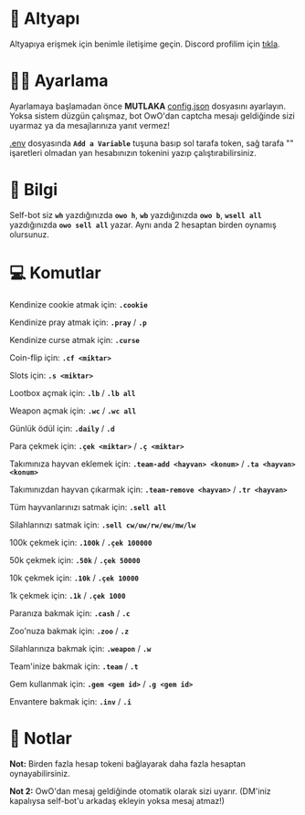 # 🎏 Altyapı
Altyapıya erişmek için benimle iletişime geçin. Discord profilim için [tıkla](https://discord.com/users/697454127545974895).


# 👨‍💻 Ayarlama
Ayarlamaya başlamadan önce **MUTLAKA** [config.json](https://glitch.com/edit/#!/resolute-crawling-beet?path=config.json) dosyasını ayarlayın. Yoksa sistem düzgün çalışmaz, bot OwO'dan captcha mesajı geldiğinde sizi uyarmaz ya da mesajlarınıza yanıt vermez!

[.env](https://glitch.com/edit/#!/resolute-crawling-beet?path=.env) dosyasında **`Add a Variable`** tuşuna basıp sol tarafa token, sağ tarafa "" işaretleri olmadan yan hesabınızın tokenini yazıp çalıştırabilirsiniz.


# 🧠 Bilgi
Self-bot siz **`wh`** yazdığınızda **`owo h`**, **`wb`** yazdığınızda **`owo b`**, **`wsell all`** yazdığınızda **`owo sell all`** yazar. Aynı anda 2 hesaptan birden oynamış olursunuz.


# 💻 Komutlar
Kendinize cookie atmak için: **`.cookie`**

Kendinize pray atmak için: **`.pray`** / **`.p`**

Kendinize curse atmak için: **`.curse`**

Coin-flip için: **`.cf <miktar>`**
  
Slots için: **`.s <miktar>`**

Lootbox açmak için: **`.lb`** / **`.lb all`**

Weapon açmak için: **`.wc`** / **`.wc all`**
  
Günlük ödül için: **`.daily`** / **`.d`**
  
Para çekmek için: **`.çek <miktar>`** / **`.ç <miktar>`**

Takımınıza hayvan eklemek için: **`.team-add <hayvan> <konum>`** / **`.ta <hayvan> <konum>`**

Takımınızdan hayvan çıkarmak için: **`.team-remove <hayvan>`** / **`.tr <hayvan>`**

Tüm hayvanlarınızı satmak için: **`.sell all`**

Silahlarınızı satmak için: **`.sell cw/uw/rw/ew/mw/lw`**
  
100k çekmek için: **`.100k`** / **`.çek 100000`**
  
50k çekmek için: **`.50k`** / **`.çek 50000`**
  
10k çekmek için: **`.10k`** / **`.çek 10000`**
  
1k çekmek için: **`.1k`** / **`.çek 1000`**
  
Paranıza bakmak için: **`.cash`** / **`.c`**

Zoo'nuza bakmak için: **`.zoo`** / **`.z`**

Silahlarınıza bakmak için: **`.weapon`** / **`.w`**

Team'inize bakmak için: **`.team`** / **`.t`**
  
Gem kullanmak için: **`.gem <gem id>`** / **`.g <gem id>`**
  
Envantere bakmak için: **`.inv`** / **`.i`**


# 🎈 Notlar
**Not:** Birden fazla hesap tokeni bağlayarak daha fazla hesaptan oynayabilirsiniz.

**Not 2:** OwO'dan mesaj geldiğinde otomatik olarak sizi uyarır. (DM'iniz kapalıysa self-bot'u arkadaş ekleyin yoksa mesaj atmaz!)
